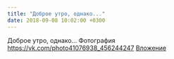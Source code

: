 ```yaml
---
title: "Доброе утро, однако..."
date: 2018-09-08 10:02:00 +0300
---
```


Доброе утро, однако...
Фотография
<a class="vk-attach" href="https://vk.com/photo41076938_456244247">https://vk.com/photo41076938_456244247</a>
<a class="vk-attach" href="https://vk.com/photo41076938_456244247">Вложение</a>
